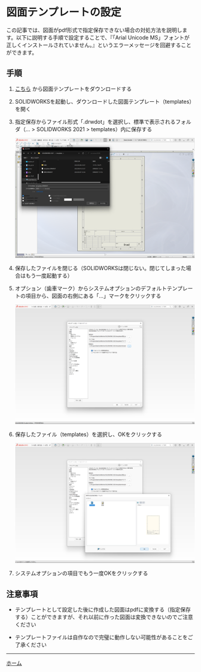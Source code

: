 # 図面テンプレートの設定

この記事では、図面がpdf形式で指定保存できない場合の対処方法を説明します。以下に説明する手順で設定することで、『「Arial Unicode MS」フォントが正しくインストールされていません。』というエラーメッセージを回避することができます。

## 手順
1. [こちら](https://drive.google.com/drive/folders/14mDPRSs7PvvhsBC41S-7MGjHnugcsmjE?usp=sharing) から図面テンプレートをダウンロードする

2. SOLIDWORKSを起動し、ダウンロードした図面テンプレート（templates）を開く

3. 指定保存からファイル形式「.drwdot」を選択し、標準で表示されるフォルダ（... > SOLIDWORKS 2021 > templates）内に保存する

    ![スクリーンショット（75）](./img/%E3%82%B9%E3%82%AF%E3%83%AA%E3%83%BC%E3%83%B3%E3%82%B7%E3%83%A7%E3%83%83%E3%83%88%20(75).png)

4. 保存したファイルを閉じる（SOLIDWORKSは閉じない。閉じてしまった場合はもう一度起動する）

5. オプション（歯車マーク）からシステムオプションのデフォルトテンプレートの項目から、図面の右側にある「...」マークをクリックする

    ![スクリーンショット（76）](./img/%E3%82%B9%E3%82%AF%E3%83%AA%E3%83%BC%E3%83%B3%E3%82%B7%E3%83%A7%E3%83%83%E3%83%88%20(76).png)

6. 保存したファイル（templates）を選択し、OKをクリックする

    ![スクリーンショット77](./img/%E3%82%B9%E3%82%AF%E3%83%AA%E3%83%BC%E3%83%B3%E3%82%B7%E3%83%A7%E3%83%83%E3%83%88%20(77).png)

7. システムオプションの項目でもう一度OKをクリックする


## 注意事項
* テンプレートとして設定した後に作成した図面はpdfに変換する（指定保存する）ことができますが、それ以前に作った図面は変換できないのでご注意ください

* テンプレートファイルは自作なので完璧に動作しない可能性があることをご了承ください

---

[ホーム](index.md)